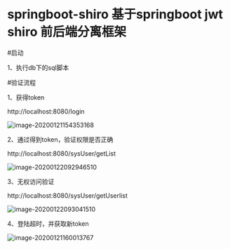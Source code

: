 # springboot-shiro 基于springboot jwt shiro 前后端分离框架

#启动

1、执行db下的sql脚本



#验证流程

1、获得token

http://localhost:8080/login

![image-20200121154353168](C:\Users\Lenovo\AppData\Roaming\Typora\typora-user-images\image-20200121154353168.png)



2、通过得到token，验证权限是否正确

http://localhost:8080/sysUser/getList

![image-20200122092946510](C:\Users\Lenovo\AppData\Roaming\Typora\typora-user-images\image-20200122092946510.png)

3、无权访问验证

http://localhost:8080/sysUser/getUserlist

![image-20200122093041510](C:\Users\Lenovo\AppData\Roaming\Typora\typora-user-images\image-20200122093041510.png)



4、登陆超时，并获取新token

![image-20200121160013767](C:\Users\Lenovo\AppData\Roaming\Typora\typora-user-images\image-20200121160013767.png)